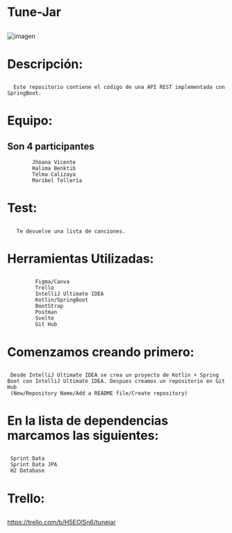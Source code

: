 # Tune-Jar
##
![imagen](https://github.com/JhoanaVicente/tunejar-team/assets/126073882/41405e07-f0dd-428e-b3f9-fdb83923f39d)

 # Descripción:
 ##
      Este repositorio contiene el código de una API REST implementada con SpringBoot.
 
# Equipo:
  ##   Son 4 participantes
            Jhoana Vicente
            Halima Benktib
            Telma Calizaya
            Maribel Tellería
# Test:
##
       Te devuelve una lista de canciones.

# Herramientas Utilizadas:
## 
             Figma/Canva
             Trello
             IntelliJ Ultimate IDEA
             Kotlin/SpringBoot
             BootStrap
             Postman
             Svelte
             Git Hub

# Comenzamos creando primero: 
##
     Desde IntelliJ Ultimate IDEA se crea un proyecto de Kotlin + Spring Boot con IntelliJ Ultimate IDEA. Despues creamos un repositorio en Git Hub
     (New/Repository Name/Add a README file/Create repository)
  
# En la lista de dependencias marcamos las siguientes:
##
     Sprint Data
     Sprint Data JPA 
     H2 Database
 
# Trello:
##
   https://trello.com/b/H5EOlSn6/tunejar
 







